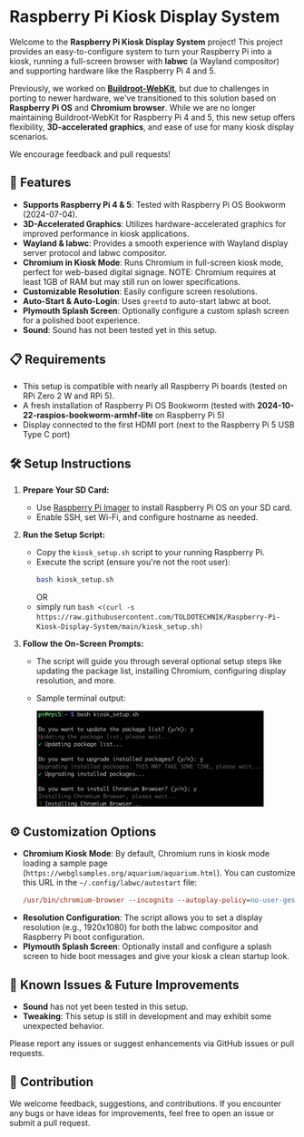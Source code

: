 # Raspberry Pi Kiosk Display System

Welcome to the **Raspberry Pi Kiosk Display System** project! This project provides an easy-to-configure system to turn your Raspberry Pi into a kiosk, running a full-screen browser with **labwc** (a Wayland compositor) and supporting hardware like the Raspberry Pi 4 and 5.

Previously, we worked on [**Buildroot-WebKit**](https://github.com/TOLDOTECHNIK/buildroot-webkit), but due to challenges in porting to newer hardware, we've transitioned to this solution based on **Raspberry Pi OS** and **Chromium browser**. While we are no longer maintaining Buildroot-WebKit for Raspberry Pi 4 and 5, this new setup offers flexibility, **3D-accelerated graphics**, and ease of use for many kiosk display scenarios.

We encourage feedback and pull requests!

## 🚀 Features

- **Supports Raspberry Pi 4 & 5**: Tested with Raspberry Pi OS Bookworm (2024-07-04).
- **3D-Accelerated Graphics**: Utilizes hardware-accelerated graphics for improved performance in kiosk applications.
- **Wayland & labwc**: Provides a smooth experience with Wayland display server protocol and labwc compositor.
- **Chromium in Kiosk Mode**: Runs Chromium in full-screen kiosk mode, perfect for web-based digital signage. NOTE: Chromium requires at least 1GB of RAM but may still run on lower specifications.
- **Customizable Resolution**: Easily configure screen resolutions.
- **Auto-Start & Auto-Login**: Uses `greetd` to auto-start labwc at boot.
- **Plymouth Splash Screen**: Optionally configure a custom splash screen for a polished boot experience.
- **Sound**: Sound has not been tested yet in this setup.

## 📋 Requirements

- This setup is compatible with nearly all Raspberry Pi boards (tested on RPi Zero 2 W and RPi 5).
- A fresh installation of Raspberry Pi OS Bookworm (tested with **2024-10-22-raspios-bookworm-armhf-lite** on Raspberry Pi 5)
- Display connected to the first HDMI port (next to the Raspberry Pi 5 USB Type C port)

## 🛠️ Setup Instructions

1. **Prepare Your SD Card:**
   - Use [Raspberry Pi Imager](https://www.raspberrypi.com/software/) to install Raspberry Pi OS on your SD card.
   - Enable SSH, set Wi-Fi, and configure hostname as needed.

2. **Run the Setup Script:**
   - Copy the `kiosk_setup.sh` script to your running Raspberry Pi.
   - Execute the script (ensure you're not the root user):
     ```bash
     bash kiosk_setup.sh
     ```
     OR
   - simply run `bash <(curl -s https://raw.githubusercontent.com/TOLDOTECHNIK/Raspberry-Pi-Kiosk-Display-System/main/kiosk_setup.sh)`


3. **Follow the On-Screen Prompts:**
   - The script will guide you through several optional setup steps like updating the package list, installing Chromium, configuring display resolution, and more.
   - Sample terminal output:
     
     <img src="_assets/SampleTerminalOutput.png" alt="Sample terminal output" width="400"/>

## ⚙️ Customization Options

- **Chromium Kiosk Mode**: By default, Chromium runs in kiosk mode loading a sample page (`https://webglsamples.org/aquarium/aquarium.html`). You can customize this URL in the `~/.config/labwc/autostart` file:
  ```ini
  /usr/bin/chromium-browser --incognito --autoplay-policy=no-user-gesture-required --kiosk <your-url>
- **Resolution Configuration**: The script allows you to set a display resolution (e.g., 1920x1080) for both the labwc compositor and Raspberry Pi boot configuration.
- **Plymouth Splash Screen**: Optionally install and configure a splash screen to hide boot messages and give your kiosk a clean startup look.

## 📝 Known Issues & Future Improvements
- **Sound** has not yet been tested in this setup.
- **Tweaking**: This setup is still in development and may exhibit some unexpected behavior.

Please report any issues or suggest enhancements via GitHub issues or pull requests.

## 🙏 Contribution

We welcome feedback, suggestions, and contributions. If you encounter any bugs or have ideas for improvements, feel free to open an issue or submit a pull request.
